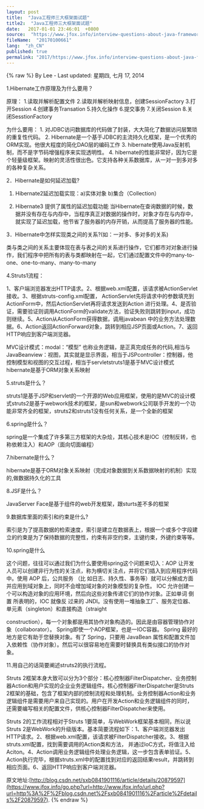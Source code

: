 ```yaml
---
layout: post
title:  "Java工程师三大框架面试题"
title2:  "Java工程师三大框架面试题"
date:   2017-01-01 23:46:01  +0800
source:  "https://www.jfox.info/interview-questions-about-java-framework-spring-hibernate-struts.html"
fileName:  "20170100661"
lang:  "zh_CN"
published: true
permalink: "2017/https://www.jfox.info/interview-questions-about-java-framework-spring-hibernate-struts.html"
---
```

{% raw %}
By Lee - Last updated: 星期四, 七月 17, 2014

1.Hibernate工作原理及为什么要用？

原理： 1.读取并解析配置文件 2.读取并解析映射信息，创建SessionFactory 3.打开Session 4.创建事务Transation 5.持久化操作 6.提交事务 7.关闭Session 8.关闭SesstionFactory 

为什么要用： 1. 对JDBC访问数据库的代码做了封装，大大简化了数据访问层繁琐的重复性代码。 2. Hibernate是一个基于JDBC的主流持久化框架，是一个优秀的ORM实现。他很大程度的简化DAO层的编码工作 3. hibernate使用Java反射机制，而不是字节码增强程序来实现透明性。 4. hibernate的性能非常好，因为它是个轻量级框架。映射的灵活性很出色。它支持各种关系数据库，从一对一到多对多的各种复杂关系。 

2．Hibernate是如何延迟加载? 

1. Hibernate2延迟加载实现：a)实体对象 b)集合（Collection） 

2. Hibernate3 提供了属性的延迟加载功能 当Hibernate在查询数据的时候，数据并没有存在与内存中，当程序真正对数据的操作时，对象才存在与内存中，就实现了延迟加载，他节省了服务器的内存开销，从而提高了服务器的性能。  

3．Hibernate中怎样实现类之间的关系?(如：一对多、多对多的关系) 

类与类之间的关系主要体现在表与表之间的关系进行操作，它们都市对对象进行操作，我们程序中把所有的表与类都映射在一起，它们通过配置文件中的many-to-one、one-to-many、many-to-many 

4.Struts1流程：

1、客户端浏览器发出HTTP请求。2、根据web.xml配置，该请求被ActionServlet接收。3、根据struts-config.xml配置， ActionServlet先将请求中的参数填充到ActionForm中，然后ActionServlet再将请求发送到Action 进行处理。4、是否验证，需要验证则调用ActionForm的validate方法，验证失败则跳转到input，成功则继续。5、Action从ActionForm获得数据，调用javabean 中的业务方法处理数据。6、Action返回ActionForward对象，跳转到相应JSP页面或Action。7、返回HTTP响应到客户端浏览器。

MVC设计模式：modal：“模型” 也称业务逻辑，是正真完成任务的代码,相当与JavaBeanview：视图，其实就是显示界面，相当于JSPcontroller：控制器，他控制模型和视图的交互过程，相当于servletstruts1是基于MVC设计模式hibernate是基于ORM对象关系映射 

5.struts是什么？

struts1是基于JSP和servlet的一个开源的Web应用框架，使用的是MVC的设计模式struts2是基于webwork技术的框架，是sun和webwork公司联手开发的一个功能非常齐全的框架，struts2和struts1没有任何关系，是一个全新的框架 

6.spring是什么？

spring是一个集成了许多第三方框架的大杂烩，其核心技术是IOC（控制反转，也称依赖注入）和AOP（面向切面编程） 

7.hibernate是什么？

hibernate是基于ORM对象关系映射（完成对象数据到关系数据映射的机制）实现的,做数据持久化的工具 

8.JSF是什么？

JavaServer Face是基于组件的web开发框架，跟sturts差不多的框架 

9.数据库里面的索引和约束是什么?

索引是为了提高数据的检索速度，索引是建立在数据表上，根据一个或多个字段建立的约束是为了保持数据的完整性，约束有非空约束，主键约束，外键约束等等。

10.spring是什么

这个问题，往往可以通过我们为什么要使用spring这个问题来切入：AOP 让开发人员可以创建非行为性的关注点，称为横切关注点，并将它们插入到应用程序代码中。使用 AOP 后，公共服务 （比 如日志、持久性、事务等）就可以分解成方面并应用到域对象上，同时不会增加域对象的对象模型的复杂性。 IOC 允许创建一个可以构造对象的应用环境，然后向这些对象传递它们的协作对象。正如单词 倒置 所表明的，IOC 就像反 过来的 JNDI。没有使用一堆抽象工厂、服务定位器、单元素（singleton）和直接构造（straight

construction），每一个对象都是用其协作对象构造的。因此是由容器管理协作对象（collaborator）。 Spring即使一个AOP框架，也是一IOC容器。 Spring 最好的地方是它有助于您替换对象。有了 Spring，只要用 JavaBean 属性和配置文件加入依赖性（协作对象）。然后可以很容易地在需要时替换具有类似接口的协作对象。 

11.用自己的话简要阐述struts2的执行流程。

Struts 2框架本身大致可以分为3个部分：核心控制器FilterDispatcher、业务控制器Action和用户实现的企业业务逻辑组件。核心控制器FilterDispatcher是Struts 2框架的基础，包含了框架内部的控制流程和处理机制。业务控制器Action和业务逻辑组件是需要用户来自己实现的。用户在开发Action和业务逻辑组件的同时，还需要编写相关的配置文件，供核心控制器FilterDispatcher来使用。 

Struts 2的工作流程相对于Struts 1要简单，与WebWork框架基本相同，所以说Struts 2是WebWork的升级版本。基本简要流程如下：1、客户端浏览器发出HTTP请求。2、根据web.xml配置，该请求被FilterDispatcher接收。3、根据struts.xml配置，找到需要调用的Action类和方法， 并通过IoC方式，将值注入给Aciton。4、Action调用业务逻辑组件处理业务逻辑，这一步包含表单验证。5、Action执行完毕，根据struts.xml中的配置找到对应的返回结果result，并跳转到相应页面。6、返回HTTP响应到客户端浏览器。 

原文地址:[http://blog.csdn.net/sxb0841901116/article/details/20879597](https://www.jfox.info/go.php?url=http://www.jfox.info/url.php?url=http%3A%2F%2Fblog.csdn.net%2Fsxb0841901116%2Farticle%2Fdetails%2F20879597).
{% endraw %}